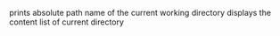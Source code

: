 prints absolute path name of the current working directory
displays the content list of current directory
